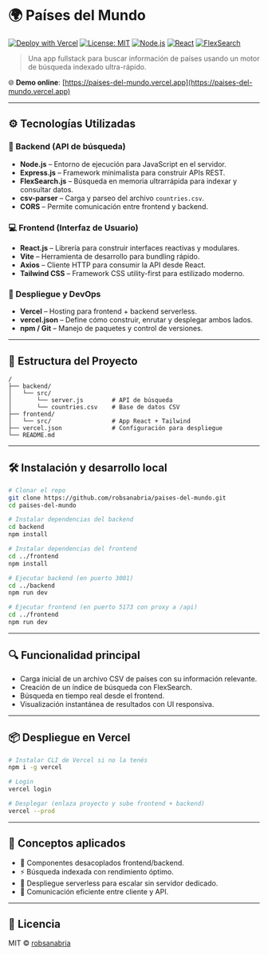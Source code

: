 
# 🌍 Países del Mundo

[![Deploy with Vercel](https://vercel.com/button)](https://paises-del-mundo.vercel.app/)
[![License: MIT](https://img.shields.io/badge/License-MIT-blue.svg)](LICENSE)
[![Node.js](https://img.shields.io/badge/Node.js-18.x-brightgreen)](https://nodejs.org/)
[![React](https://img.shields.io/badge/React-18-blue)](https://react.dev/)
[![FlexSearch](https://img.shields.io/badge/FlexSearch-Indexing-orange)](https://github.com/nextapps-de/flexsearch)

> Una app fullstack para buscar información de países usando un motor de búsqueda indexado ultra-rápido.

🌐 **Demo online**: [https://paises-del-mundo.vercel.app](https://paises-del-mundo.vercel.app)

---

## ⚙️ Tecnologías Utilizadas

### 🔁 Backend (API de búsqueda)
- **Node.js** – Entorno de ejecución para JavaScript en el servidor.
- **Express.js** – Framework minimalista para construir APIs REST.
- **FlexSearch.js** – Búsqueda en memoria ultrarrápida para indexar y consultar datos.
- **csv-parser** – Carga y parseo del archivo `countries.csv`.
- **CORS** – Permite comunicación entre frontend y backend.

### 💻 Frontend (Interfaz de Usuario)
- **React.js** – Librería para construir interfaces reactivas y modulares.
- **Vite** – Herramienta de desarrollo para bundling rápido.
- **Axios** – Cliente HTTP para consumir la API desde React.
- **Tailwind CSS** – Framework CSS utility-first para estilizado moderno.

### 🚀 Despliegue y DevOps
- **Vercel** – Hosting para frontend + backend serverless.
- **vercel.json** – Define cómo construir, enrutar y desplegar ambos lados.
- **npm / Git** – Manejo de paquetes y control de versiones.

---

## 📁 Estructura del Proyecto

```
/
├── backend/
│   └── src/
│       └── server.js        # API de búsqueda
│       └── countries.csv    # Base de datos CSV
├── frontend/
│   └── src/                 # App React + Tailwind
├── vercel.json              # Configuración para despliegue
└── README.md
```

---

## 🛠️ Instalación y desarrollo local

```bash
# Clonar el repo
git clone https://github.com/robsanabria/paises-del-mundo.git
cd paises-del-mundo

# Instalar dependencias del backend
cd backend
npm install

# Instalar dependencias del frontend
cd ../frontend
npm install

# Ejecutar backend (en puerto 3001)
cd ../backend
npm run dev

# Ejecutar frontend (en puerto 5173 con proxy a /api)
cd ../frontend
npm run dev
```

---

## 🔍 Funcionalidad principal

- Carga inicial de un archivo CSV de países con su información relevante.
- Creación de un índice de búsqueda con FlexSearch.
- Búsqueda en tiempo real desde el frontend.
- Visualización instantánea de resultados con UI responsiva.

---

## 📦 Despliegue en Vercel

```bash
# Instalar CLI de Vercel si no la tenés
npm i -g vercel

# Login
vercel login

# Desplegar (enlaza proyecto y sube frontend + backend)
vercel --prod
```

---

## 🧠 Conceptos aplicados

- 🧩 Componentes desacoplados frontend/backend.
- ⚡ Búsqueda indexada con rendimiento óptimo.
- 🚀 Despliegue serverless para escalar sin servidor dedicado.
- 🔁 Comunicación eficiente entre cliente y API.

---

## 📜 Licencia

MIT © [robsanabria](https://github.com/robsanabria)
